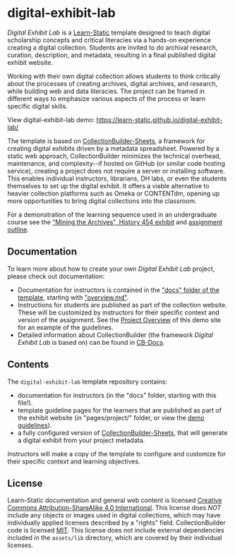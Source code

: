 # digital-exhibit-lab

*Digital Exhibit Lab* is a [Learn-Static](https://github.com/learn-static) template designed to teach digital scholarship concepts and critical literacies via a hands-on experience creating a digital collection.
Students are invited to do archival research, curation, description, and metadata, resulting in a final published digital exhibit website.

Working with their own digital collection allows students to think critically about the processes of creating archives, digital archives, and research, while building web and data literacies.
The project can be framed in different ways to emphasize various aspects of the process or learn specific digital skills.

View digital-exhibit-lab demo: <https://learn-static.github.io/digital-exhibit-lab/>

The template is based on [CollectionBuilder-Sheets](https://github.com/CollectionBuilder/collectionbuilder-sheets), a framework for creating digital exhibits driven by a metadata spreadsheet.
Powered by a static web approach, CollectionBuilder minimizes the technical overhead, maintenance, and complexity--if hosted on GitHub (or similar code hosting service), creating a project does not require a server or installing software.
This enables individual instructors, librarians, DH labs, or even the students themselves to set up the digital exhibit.
It offers a viable alternative to heavier collection platforms such as Omeka or CONTENTdm, opening up more opportunities to bring digital collections into the classroom.

For a demonstration of the learning sequence used in an undergraduate course see the ["Mining the Archives", History 454 exhibit](https://thecdil.github.io/hist-454-2022/) and [assignment outline](https://github.com/learn-static/digital-exhibit-lab/blob/main/docs/mining-the-archive-project.md).

## Documentation 

To learn more about how to create your own *Digital Exhibit Lab* project, please check out documentation:

- Documentation for instructors is contained in the ["docs" folder of the template](https://github.com/learn-static/digital-exhibit-lab/tree/main/docs), starting with ["overview.md"](https://github.com/learn-static/digital-exhibit-lab/blob/main/docs/overview.md).
- Instructions for students are published as part of the collection website. These will be customized by instructors for their specific context and version of the assignment. See the [Project Overview](https://learn-static.github.io/digital-exhibit-lab/project/overview.html) of this demo site for an example of the guidelines. 
- Detailed information about CollectionBuilder (the framework *Digital Exhibit Lab* is based on) can be found in [CB-Docs](https://collectionbuilder.github.io/cb-docs/).

## Contents

The `digital-exhibit-lab` template repository contains:

- documentation for instructors (in the "docs" folder, starting with this file!).
- template guideline pages for the learners that are published as part of the exhibit website (in "pages/project/" folder, or view the [demo guidelines](https://learn-static.github.io/digital-exhibit-lab/project/overview.html)).
- a fully configured version of [CollectionBuilder-Sheets](https://github.com/CollectionBuilder/collectionbuilder-sheets), that will generate a digital exhibit from your project metadata.

Instructors will make a copy of the template to configure and customize for their specific context and learning objectives.

## License

Learn-Static documentation and general web content is licensed [Creative Commons Attribution-ShareAlike 4.0 International](http://creativecommons.org/licenses/by-sa/4.0/). 
This license does *NOT* include any objects or images used in digital collections, which may have individually applied licenses described by a "rights" field.
CollectionBuilder code is licensed [MIT](https://github.com/CollectionBuilder/collectionbuilder-gh/blob/main/LICENSE). 
This license does not include external dependencies included in the `assets/lib` directory, which are covered by their individual licenses.
